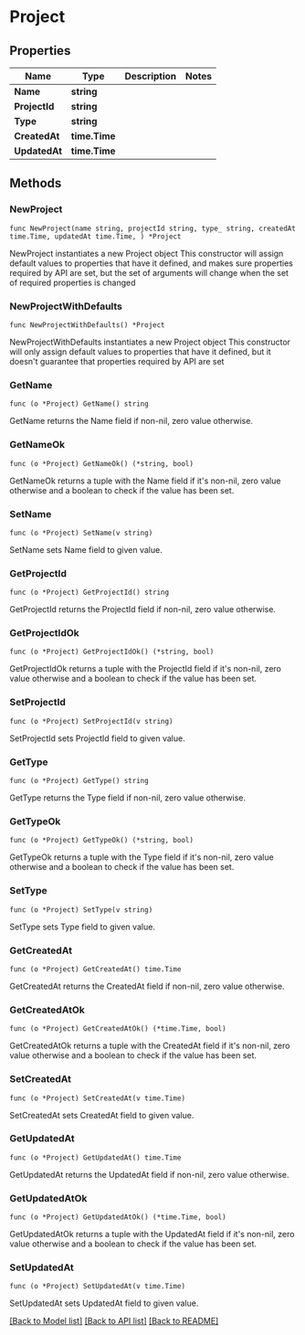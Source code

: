 # Project

## Properties

Name | Type | Description | Notes
------------ | ------------- | ------------- | -------------
**Name** | **string** |  | 
**ProjectId** | **string** |  | 
**Type** | **string** |  | 
**CreatedAt** | **time.Time** |  | 
**UpdatedAt** | **time.Time** |  | 

## Methods

### NewProject

`func NewProject(name string, projectId string, type_ string, createdAt time.Time, updatedAt time.Time, ) *Project`

NewProject instantiates a new Project object
This constructor will assign default values to properties that have it defined,
and makes sure properties required by API are set, but the set of arguments
will change when the set of required properties is changed

### NewProjectWithDefaults

`func NewProjectWithDefaults() *Project`

NewProjectWithDefaults instantiates a new Project object
This constructor will only assign default values to properties that have it defined,
but it doesn't guarantee that properties required by API are set

### GetName

`func (o *Project) GetName() string`

GetName returns the Name field if non-nil, zero value otherwise.

### GetNameOk

`func (o *Project) GetNameOk() (*string, bool)`

GetNameOk returns a tuple with the Name field if it's non-nil, zero value otherwise
and a boolean to check if the value has been set.

### SetName

`func (o *Project) SetName(v string)`

SetName sets Name field to given value.


### GetProjectId

`func (o *Project) GetProjectId() string`

GetProjectId returns the ProjectId field if non-nil, zero value otherwise.

### GetProjectIdOk

`func (o *Project) GetProjectIdOk() (*string, bool)`

GetProjectIdOk returns a tuple with the ProjectId field if it's non-nil, zero value otherwise
and a boolean to check if the value has been set.

### SetProjectId

`func (o *Project) SetProjectId(v string)`

SetProjectId sets ProjectId field to given value.


### GetType

`func (o *Project) GetType() string`

GetType returns the Type field if non-nil, zero value otherwise.

### GetTypeOk

`func (o *Project) GetTypeOk() (*string, bool)`

GetTypeOk returns a tuple with the Type field if it's non-nil, zero value otherwise
and a boolean to check if the value has been set.

### SetType

`func (o *Project) SetType(v string)`

SetType sets Type field to given value.


### GetCreatedAt

`func (o *Project) GetCreatedAt() time.Time`

GetCreatedAt returns the CreatedAt field if non-nil, zero value otherwise.

### GetCreatedAtOk

`func (o *Project) GetCreatedAtOk() (*time.Time, bool)`

GetCreatedAtOk returns a tuple with the CreatedAt field if it's non-nil, zero value otherwise
and a boolean to check if the value has been set.

### SetCreatedAt

`func (o *Project) SetCreatedAt(v time.Time)`

SetCreatedAt sets CreatedAt field to given value.


### GetUpdatedAt

`func (o *Project) GetUpdatedAt() time.Time`

GetUpdatedAt returns the UpdatedAt field if non-nil, zero value otherwise.

### GetUpdatedAtOk

`func (o *Project) GetUpdatedAtOk() (*time.Time, bool)`

GetUpdatedAtOk returns a tuple with the UpdatedAt field if it's non-nil, zero value otherwise
and a boolean to check if the value has been set.

### SetUpdatedAt

`func (o *Project) SetUpdatedAt(v time.Time)`

SetUpdatedAt sets UpdatedAt field to given value.



[[Back to Model list]](../README.md#documentation-for-models) [[Back to API list]](../README.md#documentation-for-api-endpoints) [[Back to README]](../README.md)


